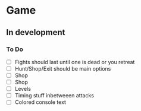# Game
 

 ## In development

 ### To Do

 - [ ] Fights should last until one is dead or you retreat
 - [ ] Hunt/Shop/Exit should be main options
 - [ ] Shop
 - [ ] Shop
 - [ ] Levels
 - [ ] Timing stuff inbetweeen attacks
 - [ ] Colored console text